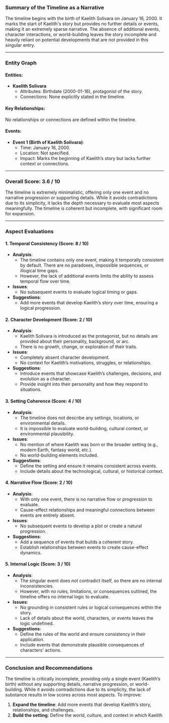 ### Summary of the Timeline as a Narrative

The timeline begins with the birth of Kaelith Solivara on January 16, 2000. It marks the start of Kaelith's story but provides no further details or events, making it an extremely sparse narrative. The absence of additional events, character interactions, or world-building leaves the story incomplete and heavily reliant on potential developments that are not provided in this singular entry.

---

### Entity Graph

#### Entities:
- **Kaelith Solivara**
  - Attributes: Birthdate (2000-01-16), protagonist of the story.
  - Connections: None explicitly stated in the timeline.

#### Key Relationships:
No relationships or connections are defined within the timeline.

#### Events:
- **Event 1 (Birth of Kaelith Solivara)**:
  - Time: January 16, 2000.
  - Location: Not specified.
  - Impact: Marks the beginning of Kaelith’s story but lacks further context or connections.

---

### Overall Score: **3.6 / 10**

The timeline is extremely minimalistic, offering only one event and no narrative progression or supporting details. While it avoids contradictions due to its simplicity, it lacks the depth necessary to evaluate most aspects meaningfully. The timeline is coherent but incomplete, with significant room for expansion.

---

### Aspect Evaluations

#### 1. **Temporal Consistency (Score: 8 / 10)**
- **Analysis**: 
  - The timeline contains only one event, making it temporally consistent by default. There are no paradoxes, impossible sequences, or illogical time gaps.
  - However, the lack of additional events limits the ability to assess temporal flow over time.
- **Issues**:
  - No subsequent events to evaluate logical timing or gaps.
- **Suggestions**:
  - Add more events that develop Kaelith’s story over time, ensuring a logical progression.
  
#### 2. **Character Development (Score: 2 / 10)**
- **Analysis**:
  - Kaelith Solivara is introduced as the protagonist, but no details are provided about their personality, background, or arc.
  - There is no growth, change, or exploration of their traits.
- **Issues**:
  - Completely absent character development.
  - No context for Kaelith’s motivations, struggles, or relationships.
- **Suggestions**:
  - Introduce events that showcase Kaelith’s challenges, decisions, and evolution as a character.
  - Provide insight into their personality and how they respond to situations.

#### 3. **Setting Coherence (Score: 4 / 10)**
- **Analysis**:
  - The timeline does not describe any settings, locations, or environmental details.
  - It is impossible to evaluate world-building, cultural context, or environmental plausibility.
- **Issues**:
  - No mention of where Kaelith was born or the broader setting (e.g., modern Earth, fantasy world, etc.).
  - No world-building elements included.
- **Suggestions**:
  - Define the setting and ensure it remains consistent across events.
  - Include details about the technological, cultural, or historical context.

#### 4. **Narrative Flow (Score: 2 / 10)**
- **Analysis**:
  - With only one event, there is no narrative flow or progression to evaluate.
  - Cause-effect relationships and meaningful connections between events are entirely absent.
- **Issues**:
  - No subsequent events to develop a plot or create a natural progression.
- **Suggestions**:
  - Add a sequence of events that builds a coherent story.
  - Establish relationships between events to create cause-effect dynamics.

#### 5. **Internal Logic (Score: 3 / 10)**
- **Analysis**:
  - The singular event does not contradict itself, so there are no internal inconsistencies.
  - However, with no rules, limitations, or consequences outlined, the timeline offers no internal logic to evaluate.
- **Issues**:
  - No grounding in consistent rules or logical consequences within the story.
  - Lack of details about the world, characters, or events leaves the logic undefined.
- **Suggestions**:
  - Define the rules of the world and ensure consistency in their application.
  - Include events that demonstrate plausible consequences of characters' actions.

---

### Conclusion and Recommendations

The timeline is critically incomplete, providing only a single event (Kaelith’s birth) without any supporting details, narrative progression, or world-building. While it avoids contradictions due to its simplicity, the lack of substance results in low scores across most aspects. To improve:

1. **Expand the timeline**: Add more events that develop Kaelith’s story, relationships, and challenges.
2. **Build the setting**: Define the world, culture, and context in which Kaelith